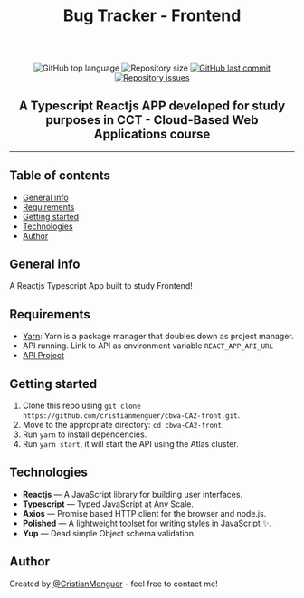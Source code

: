 <h1 align='center'>Bug Tracker - Frontend</h1>
<br />
<br />

<p align='center'>
  <img alt='GitHub top language' src='https://img.shields.io/github/languages/top/cristianmenguer/cbwa-CA2-front?color=red'>

  <img alt='Repository size' src='https://img.shields.io/github/repo-size/cristianmenguer/cbwa-CA2-front?color=blue'>

  <a href='https://github.com/cristianmenguer/cbwa-CA2-front/commits/master'>
    <img alt='GitHub last commit' src='https://img.shields.io/github/last-commit/cristianmenguer/cbwa-CA2-front?color=orange'>
  </a>

  <a href='https://github.com/cristianmenguer/cbwa-CA2-front/issues'>
    <img alt='Repository issues' src='https://img.shields.io/github/issues/cristianmenguer/cbwa-CA2-front?color=green'>
  </a>
</p>

<h2 align='center'>A Typescript Reactjs APP developed for study purposes in CCT - Cloud-Based Web Applications course</h2>

<hr />

## Table of contents
* [General info](#general-info)
* [Requirements](#requirements)
* [Getting started](#getting-started)
* [Technologies](#technologies)
* [Author](#author)

## General info

A Reactjs Typescript App built to study Frontend!

## Requirements

- [Yarn](https://yarnpkg.com/): Yarn is a package manager that doubles down as project manager.
- API running. Link to API as environment variable `REACT_APP_API_URL`
- [API Project](https://github.com/CristianMenguer/cbwa-ca1)

## Getting started

1. Clone this repo using `git clone https://github.com/cristianmenguer/cbwa-CA2-front.git`.
2. Move to the appropriate directory: `cd cbwa-CA2-front`.<br />
3. Run `yarn` to install dependencies.<br />
4. Run `yarn start`, it will start the API using the Atlas cluster.

## Technologies

- **Reactjs** — A JavaScript library for building user interfaces.
- **Typescript** — Typed JavaScript at Any Scale.
- **Axios** — Promise based HTTP client for the browser and node.js.
- **Polished** — A lightweight toolset for writing styles in JavaScript ✨.
- **Yup** — Dead simple Object schema validation.


## Author

Created by [@CristianMenguer](https://github.com/CristianMenguer/) - feel free to contact me!
